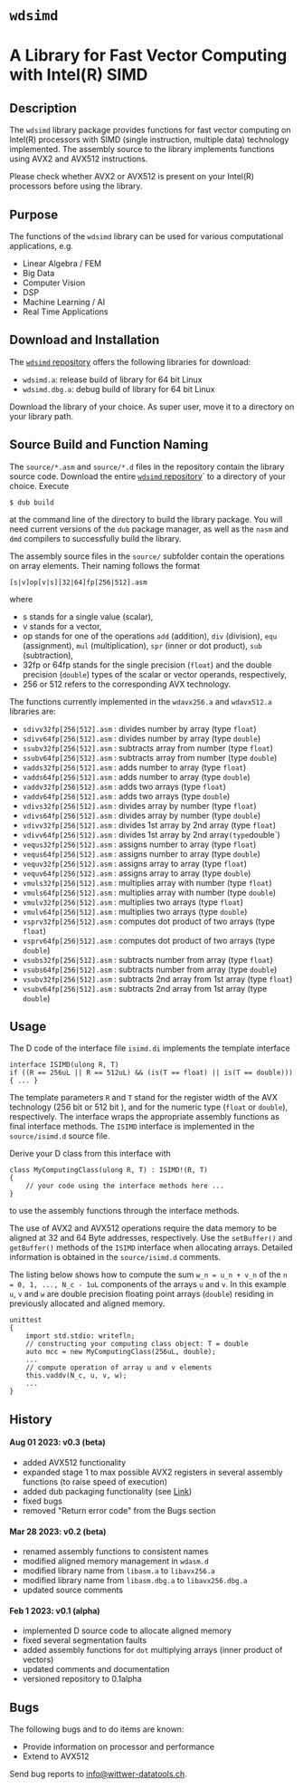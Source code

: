 # `wdsimd`
# A Library for Fast Vector Computing with Intel(R) SIMD

## Description
The `wdsimd` library package provides functions for fast vector computing on Intel(R) processors with SIMD (single instruction, multiple data) technology implemented. The assembly source to the library implements functions using AVX2 and AVX512 instructions.

Please check whether AVX2 or AVX512 is present on your Intel(R) processors before using the library.

## Purpose
The functions of the `wdsimd` library can be used for various computational applications, e.g.

* Linear Algebra / FEM
* Big Data
* Computer Vision
* DSP
* Machine Learning / AI
* Real Time Applications


## Download and Installation
The [`wdsimd` repository](https://github.com/wd012345/wdsimd "wdsimd repository") offers the following libraries for download:

* `wdsimd.a`: release build of library for 64 bit Linux
* `wdsimd.dbg.a`: debug build of library for 64 bit Linux

Download the library of your choice. As super user, move it to a directory on your library path.


## Source Build and Function Naming
The `source/*.asm` and `source/*.d` files in the repository contain the library source code. Download the  entire [`wdsimd` repository](https://github.com/wd012345/wdsimd "wdsimd repository")` to a directory of your choice. Execute

```
$ dub build
```

at the command line of the directory to build the library package. You will need current versions of the `dub` package manager, as well as the `nasm` and `dmd` compilers to successfully build the library.

The assembly source files in the `source/` subfolder contain the operations on array elements. Their naming follows the format

```
[s|v]op[v|s][32|64]fp[256|512].asm
```

where

* s stands for a single value (scalar),
* v stands for a vector,
* op stands for one of the operations `add` (addition), `div` (division), `equ` (assignment), `mul` (multiplication), `spr` (inner or dot product), `sub` (subtraction),
* 32fp or 64fp stands for the single precision (`float`) and the double precision (`double`) types of the scalar or vector operands, respectively,
* 256 or 512 refers to the corresponding AVX technology.

The functions currently implemented in the `wdavx256.a` and `wdavx512.a` libraries are:

* `sdivv32fp[256|512].asm` : divides number by array (type `float`)
* `sdivv64fp[256|512].asm` : divides number by array (type `double`)
* `ssubv32fp[256|512].asm` : subtracts array from number (type `float`)
* `ssubv64fp[256|512].asm` : subtracts array from number (type `double`)
* `vadds32fp[256|512].asm` : adds number to array (type `float`)
* `vadds64fp[256|512].asm` : adds number to array (type `double`)
* `vaddv32fp[256|512].asm` : adds two arrays (type `float`)
* `vaddv64fp[256|512].asm` : adds two arrays (type `double`)
* `vdivs32fp[256|512].asm` : divides array by number (type `float`)
* `vdivs64fp[256|512].asm` : divides array by number (type `double`)
* `vdivv32fp[256|512].asm` : divides 1st array by 2nd array (type `float`)
* `vdivv64fp[256|512].asm` : divides 1st array by 2nd array` (type `double`)
* `vequs32fp[256|512].asm` : assigns number to array (type `float`)
* `vequs64fp[256|512].asm` : assigns number to array (type `double`)
* `vequv32fp[256|512].asm` : assigns array to array (type `float`)
* `vequv64fp[256|512].asm` : assigns array to array (type `double`)
* `vmuls32fp[256|512].asm` : multiplies array with number (type `float`)
* `vmuls64fp[256|512].asm` : multiplies array with number (type `double`)
* `vmulv32fp[256|512].asm` : multiplies two arrays (type `float`)
* `vmulv64fp[256|512].asm` : multiplies two arrays (type `double`)
* `vsprv32fp[256|512].asm` : computes dot product of two arrays (type `float`)
* `vsprv64fp[256|512].asm` : computes dot product of two arrays (type `double`)
* `vsubs32fp[256|512].asm` : subtracts number from array (type `float`)
* `vsubs64fp[256|512].asm` : subtracts number from array (type `double`)
* `vsubv32fp[256|512].asm` : subtracts 2nd array from 1st array (type `float`)
* `vsubv64fp[256|512].asm` : subtracts 2nd array from 1st array (type `double`)


## Usage
The D code of the interface file `isimd.di` implements the template interface

```
interface ISIMD(ulong R, T)
if ((R == 256uL || R == 512uL) && (is(T == float) || is(T == double)))
{ ... }
```

The template parameters `R` and `T` stand for the register width of the AVX technology (256 bit or 512 bit ), and for the numeric type (`float` or `double`), respectively. The interface wraps the appropriate assembly functions as final interface methods. The `ISIMD` interface is implemented in the `source/isimd.d` source file.

Derive your D class from this interface with
```
class MyComputingClass(ulong R, T) : ISIMD!(R, T)
{
    // your code using the interface methods here ...
}
```
to use the assembly functions through the interface methods.

The use of AVX2 and AVX512 operations require the data memory to be aligned at 32 and 64 Byte addresses, respectively. Use the `setBuffer()` and `getBuffer()` methods of the `ISIMD` interface when allocating arrays. Detailed information is obtained in the `source/isimd.d` comments.

The listing below shows how to compute the sum `w_n = u_n + v_n` of the `n = 0, 1, ..., N_c - 1uL` components of the arrays `u` and `v`. In this example `u`, `v` and `w` are double precision floating point arrays (`double`) residing in previously allocated and aligned memory.

```
unittest
{
    import std.stdio: writefln;
	// constructing your computing class object: T = double
    auto mcc = new MyComputingClass(256uL, double);
    ...
    // compute operation of array u and v elements
    this.vaddv(N_c, u, v, w);
    ...
}
```

## History
#### Aug 01 2023: v0.3 (beta)
* added AVX512 functionality
* expanded stage 1 to max possible AVX2 registers in several assembly functions (to raise speed of execution)
* added dub packaging functionality (see [Link](https://dub.pm/ "DUB Package Manager"))
* fixed bugs
* removed "Return error code" from the Bugs section

#### Mar 28 2023: v0.2 (beta)
* renamed assembly functions to consistent names
* modified aligned memory management in `wdasm.d`
* modified library name from `libasm.a` to `libavx256.a`
* modified library name from `libasm.dbg.a` to `libavx256.dbg.a`
* updated source comments

#### Feb 1 2023: v0.1 (alpha)
* implemented D source code to allocate aligned memory
* fixed several segmentation faults
* added assembly functions for `dot` multiplying arrays (inner product of vectors)
* updated comments and documentation
* versioned repository to 0.1alpha


## Bugs
The following bugs and to do items are known:

* Provide information on processor and performance
* Extend to AVX512

Send bug reports to [info@wittwer-datatools.ch](mailto:info@wittwer-datatools.ch).